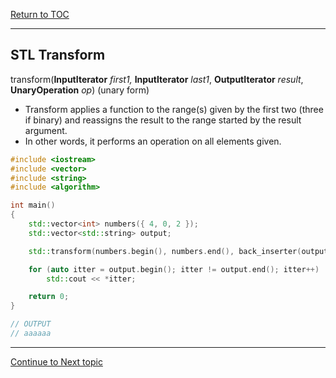 <a href="https://github.com/CyberTrainingUSAF/10-Archive/blob/master/IQT-CPP_Programming/00-Table-of-Contents.md" > Return to TOC </a>

---

## STL Transform

transform\(**InputIterator** _first1,_ **InputIterator** _last1_, **OutputIterator** _result_, **UnaryOperation** _op_\) \(unary form\)

* Transform applies a function to the range\(s\) given by the first two \(three if binary\) and reassigns the result to the range started by the result argument. 
* In other words, it performs an operation on all elements given.

```cpp
#include <iostream>
#include <vector>
#include <string>
#include <algorithm>

int main()
{
    std::vector<int> numbers({ 4, 0, 2 });
    std::vector<std::string> output;

    std::transform(numbers.begin(), numbers.end(), back_inserter(output), [](auto len) {return std::string(len, 'a'); });

    for (auto itter = output.begin(); itter != output.end(); itter++)
        std::cout << *itter;

    return 0;
}

// OUTPUT
// aaaaaa
```

---

<a href="https://github.com/CyberTrainingUSAF/10-Archive/blob/master/IQT-CPP_Programming/ch02_Cpp_STL/2.15_findif.md" > Continue to Next topic </a>
